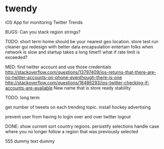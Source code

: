# twendy
iOS App for monitoring Twitter Trends

BUGS:
Can you stack region strings?

TODO: short term
home should be your nearest geo location.
store test run
cleaner gui
redesign with better data encapsulation
entertain folks when network is slow and startup takes a long time!!!
what if rate limit is exceeded?

MED:
find twitter account and use those credentials
http://stackoverflow.com/questions/13797409/ios-returns-that-there-are-no-twitter-accounts-on-phone-eventhough-there-is-one
http://stackoverflow.com/questions/18486293/ios-twitter-checking-if-accounts-are-available
New name that is store ready
stability


TODO: long term

get number of tweets on each trending topic.
install hockey
advertising

prevent user from having to login over and over
twitter logout


DONE:
show current 
sort country regions.
persistify selections
handle case where you no longer follow a region that was previously selected


555
dummy text
dummy
